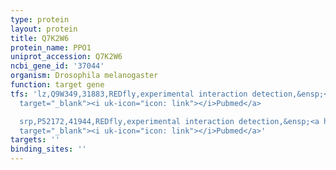 ```yaml
---
type: protein
layout: protein
title: Q7K2W6
protein_name: PPO1
uniprot_accession: Q7K2W6
ncbi_gene_id: '37044'
organism: Drosophila melanogaster
function: target gene
tfs: 'lz,Q9W349,31883,REDfly,experimental interaction detection,&ensp;<a href="https://www.ncbi.nlm.nih.gov/pubmed/?term=17417793%5Buid%5D"
  target="_blank"><i uk-icon="icon: link"></i>Pubmed</a>

  srp,P52172,41944,REDfly,experimental interaction detection,&ensp;<a href="https://www.ncbi.nlm.nih.gov/pubmed/?term=17417793%5Buid%5D"
  target="_blank"><i uk-icon="icon: link"></i>Pubmed</a>'
targets: ''
binding_sites: ''
---
```

